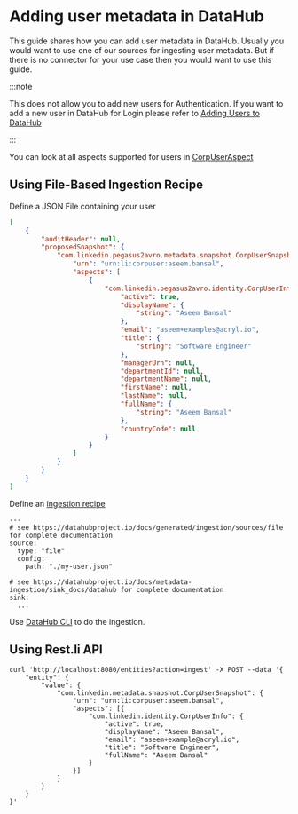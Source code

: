 # Adding user metadata in DataHub

This guide shares how you can add user metadata in DataHub. Usually you would want to use one of our sources for ingesting user metadata. But if there is no connector for your use case then you would want to use this guide.

:::note

This does not allow you to add new users for Authentication. If you want to add a new user in DataHub for Login please refer to [Adding Users to DataHub](../authentication/guides/add-users.md)

:::

You can look at all aspects supported for users in [CorpUserAspect](../../metadata-models/src/main/pegasus/com/linkedin/metadata/aspect/CorpUserAspect.pdl)

## Using File-Based Ingestion Recipe

Define a JSON File containing your user
```my-user.json
[
    {
        "auditHeader": null,
        "proposedSnapshot": {
            "com.linkedin.pegasus2avro.metadata.snapshot.CorpUserSnapshot": {
                "urn": "urn:li:corpuser:aseem.bansal",
                "aspects": [
                    {
                        "com.linkedin.pegasus2avro.identity.CorpUserInfo": {
                            "active": true,
                            "displayName": {
                                "string": "Aseem Bansal"
                            },
                            "email": "aseem+examples@acryl.io",
                            "title": {
                                "string": "Software Engineer"
                            },
                            "managerUrn": null,
                            "departmentId": null,
                            "departmentName": null,
                            "firstName": null,
                            "lastName": null,
                            "fullName": {
                                "string": "Aseem Bansal"
                            },
                            "countryCode": null
                        }
                    }
                ]
            }
        }
    }
]
```

Define an [ingestion recipe](/metadata-ingestion/README.md)  

```
---
# see https://datahubproject.io/docs/generated/ingestion/sources/file for complete documentation
source:
  type: "file"
  config:
    path: "./my-user.json"

# see https://datahubproject.io/docs/metadata-ingestion/sink_docs/datahub for complete documentation
sink:
  ... 

```

Use [DataHub CLI](/docs/cli.md) to do the ingestion.

## Using Rest.li API

```
curl 'http://localhost:8080/entities?action=ingest' -X POST --data '{
	"entity": {
		"value": {
			"com.linkedin.metadata.snapshot.CorpUserSnapshot": {
				"urn": "urn:li:corpuser:aseem.bansal",
				"aspects": [{
					"com.linkedin.identity.CorpUserInfo": {
                        "active": true, 
						"displayName": "Aseem Bansal",
						"email": "aseem+example@acryl.io",
						"title": "Software Engineer",
						"fullName": "Aseem Bansal"
					}
				}]
			}
		}
	}
}'
```

